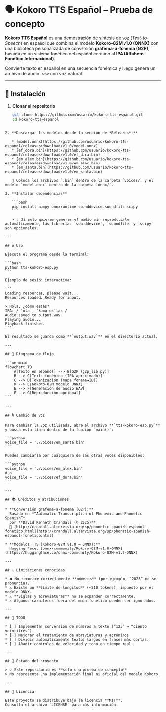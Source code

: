 # 🗣️ Kokoro TTS Español – Prueba de concepto

**Kokoro TTS Español** es una demostración de síntesis de voz (*Text-to-Speech*) en español que combina el modelo **Kokoro-82M v1.0 (ONNX)** con una biblioteca personalizada de conversión **grafema-a-fonema (G2P)**, basada en un sistema fonético del español cercano al **IPA (Alfabeto Fonético Internacional)**. 

Convierte texto en español en una secuencia fonémica y luego genera un archivo de audio `.wav` con voz natural.

---

## 🚀 Instalación

1. **Clonar el repositorio**
   ```bash
   git clone https://github.com/usuario/kokoro-tts-espanol.git
   cd kokoro-tts-espanol
````

2. **Descargar los modelos desde la sección de *Releases*:**

   * [model.onnx](https://github.com/usuario/kokoro-tts-espanol/releases/download/v1.0/model.onnx)
   * [ef_dora.bin](https://github.com/usuario/kokoro-tts-espanol/releases/download/v1.0/ef_dora.bin)
   * [em_alex.bin](https://github.com/usuario/kokoro-tts-espanol/releases/download/v1.0/em_alex.bin)
   * [em_santa.bin](https://github.com/usuario/kokoro-tts-espanol/releases/download/v1.0/em_santa.bin)

   📁 Coloca los archivos `.bin` dentro de la carpeta `voices/` y el modelo `model.onnx` dentro de la carpeta `onnx/`.

3. **Instalar dependencias**

   ```bash
   pip install numpy onnxruntime sounddevice soundfile scipy
   ```

   > 💡 Si solo quieres generar el audio sin reproducirlo automáticamente, las librerías `sounddevice`, `soundfile` y `scipy` son opcionales.

---

## ⚙️ Uso

Ejecuta el programa desde la terminal:

```bash
python tts-kokoro-esp.py
```

Ejemplo de sesión interactiva:

```
Loading resources, please wait...
Resources loaded. Ready for input.

> Hola, ¿cómo estás?
IPA: / ˈola , ˈkomo esˈtas /
Audio saved to output.wav
Playing audio...
Playback finished.
```

El resultado se guarda como **`output.wav`** en el directorio actual.

---

## 🧩 Diagrama de flujo

```mermaid
flowchart TD
    A[Texto en español] --> B[G2P (g2p_lib.py)]
    B --> C[Texto fonémico (IPA aproximado)]
    C --> D[Tokenización (mapa fonema→ID)]
    D --> E[Kokoro-82M modelo ONNX]
    E --> F[Generación de audio WAV]
    F --> G[Reproducción opcional]
```

---

## 🎙️ Cambio de voz

Para cambiar la voz utilizada, abre el archivo **`tts-kokoro-esp.py`** y busca esta línea dentro de la función `main()`:

```python
voice_file = './voices/em_santa.bin'
```

Puedes cambiarla por cualquiera de las otras voces disponibles:

```python
voice_file = './voices/em_alex.bin'
# o
voice_file = './voices/ef_dora.bin'
```

---

## 📚 Créditos y atribuciones

* **Conversión grafema-a-fonema (G2P):**
  Basado en *“Automatic Transcription of Phonemic and Phonetic Spanish”*
  por **David Kenneth Crandall (© 2025)**
  🔗 [http://crandall.altervista.org/sp/phonetic-spanish-espanol-fonetico.html](http://crandall.altervista.org/sp/phonetic-spanish-espanol-fonetico.html)

* **Modelos TTS (Kokoro-82M v1.0 – ONNX):**
  Hugging Face: [onnx-community/Kokoro-82M-v1.0-ONNX](https://huggingface.co/onnx-community/Kokoro-82M-v1.0-ONNX)

---

## ⚠️ Limitaciones conocidas

* ❌ No reconoce correctamente **números** (por ejemplo, “2025” no se pronuncia).
* ⚠️ Existe un **límite de longitud** (~510 tokens), impuesto por el modelo ONNX.
* ⚠️ **Siglas y abreviaturas** no se expanden correctamente.
* ⚠️ Algunos caracteres fuera del mapa fonético pueden ser ignorados.

---

## 🧭 TODO

* [ ] Implementar conversión de números a texto (“123” → “ciento veintitrés”).
* [ ] Mejorar el tratamiento de abreviaturas y acrónimos.
* [ ] Dividir automáticamente textos largos en frases más cortas.
* [ ] Añadir controles de velocidad y tono en tiempo real.

---

## 🧪 Estado del proyecto

> 💡 Este repositorio es **solo una prueba de concepto**
> No representa una implementación final ni oficial del modelo Kokoro.

---

## 📄 Licencia

Este proyecto se distribuye bajo la licencia **MIT**.
Consulta el archivo `LICENSE` para más información.
